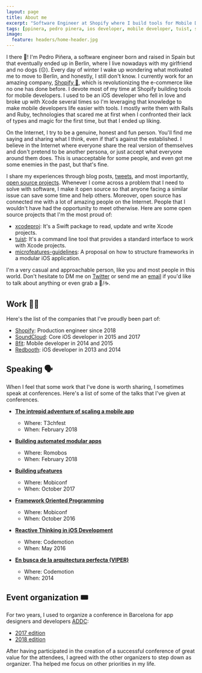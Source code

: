```yaml
---
layout: page
title: About me
excerpt: "Software Engineer at Shopify where I build tools for Mobile Developers (mostly in Ruby). I'm an open source who likes to share their experiences, learnings and work. When I'm not coding Ruby or Rails, you can find my playing with Swift"
tags: [ppinera, pedro pinera, ios developer, mobile developer, tuist, shopify, ruby, pedro piñera]
image:
  feature: headers/home-header.jpg
---
```


I there 👋! I'm Pedro Piñera, a software engineer born and raised in Spain but that eventually ended up in Berlin, where I live nowadays with my girlfriend and no dogs (😔). Every day of winter I wake up wondering what motivated me to move to Berlin, and honestly, I still don't know. I currently work for an amazing company, [Shopify 🛒](https://shopify.com), which is revolutionizing the e-commerce like no one has done before. I devote most of my time at Shopify building tools for mobile developers. I used to be an iOS developer who fell in love and broke up with Xcode several times so I'm leveraging that knowledge to make mobile developers life easier with tools. I mostly write them with Rails and Ruby, technologies that scared me at first when I confronted their lack of types and magic for the first time, but that I ended up liking.

On the Internet, I try to be a genuine, honest and fun person. You'll find me saying and sharing what I think, even if that's against the established. I believe in the Internet where everyone share the real version of themselves and don't pretend to be another persona, or just accept what everyone around them does. This is unacceptable for some people, and even got me some enemies in the past, but that's fine.

I share my experiences through blog posts, [tweets](https://twitter.com/pepibumur), and most importantly, [open source projects](https://github.com/pepibumur). Whenever I come across a problem that I need to solve with software, I make it open source so that anyone facing a similar issue can save some time and help others. Moreover, open source has connected me with a lot of amazing people on the Internet. People that I wouldn't have had the opportunity to meet otherwise. Here are some open source projects that I'm the most proud of:

- [xcodeproj](https://github.com/tuist/xcodeproj): It's a Swift package to read, update and write Xcode projects.
- [tuist](https://github.com/tuist/tuist): It's a command line tool that provides a standard interface to work with Xcode projects.
- [microfeatures-guidelines](https://github.com/tuist/microfeatures-guidelines): A proposal on how to structure frameworks in a modular iOS application.

I'm a very casual and approachable person, like you and most people in this world. Don't hesitate to DM me on [Twitter](https://twitter.com/pepibumur) or send me an [email](mailto:pedro@ppinera.es) if you'd like to talk about anything or even grab a 🍺/☕️.

## Work 👨‍💻

Here's the list of the companies that I've proudly been part of:

- [Shopify](https://shopify.com/): Production engineer since 2018
- [SoundCloud](https://soundcloud.com/): Core iOS developer in 2015 and 2017
- [8fit](https://8fit.com/): Mobile developer in 2014 and 2015
- [Redbooth](https://redbooth.com/): iOS developer in 2013 and 2014

## Speaking 🗣

When I feel that some work that I've done is worth sharing, I sometimes speak at conferences. Here's a list of some of the talks that I've given at conferences.

- [**The intrepid adventure of scaling a mobile app**](https://t3chfest.uc3m.es/2018/)
  - Where: T3chfest
  - When: February 2018

- [**Building automated modular apps**](http://romobos.com/5th-edition)
  - Where: Romobos
  - When: February 2018
 
- [**Building µfeatures**](https://mobiconf.com/)
  - Where: Mobiconf
  - When: October 2017

- [**Framework Oriented Programming**](https://speakerdeck.com/pepibumur/framework-oriented-programming-mobiconf-2016)
  - Where: Mobiconf
  - When: October 2016

- [**Reactive Thinking in iOS Development**](https://speakerdeck.com/pepibumur/reactive-thinking-in-ios-development-reactive-amsterdam-meetup)
  - Where: Codemotion
  - When: May 2016

- [**En busca de la arquitectura perfecta (VIPER)**](http://2014.codemotion.es/en/agenda.html?recommended=#day2/en-busca-de-la-arquitectura-perfecta-viper-ios)
  - Where: Codemotion
  - When: 2014

## Event organization 🎟

For two years, I used to organize a conference in Barcelona for app designers and developers [ADDC](https://addconf.com):

- [2017 edition](https://addconf.com/2017/)
- [2018 edition](https://addconf.com/2018/)

After having participated in the creation of a successful conference of great value for the attendees, I agreed with the other organizers to step down as organizer. Tha helped me focus on other priorities in my life. 